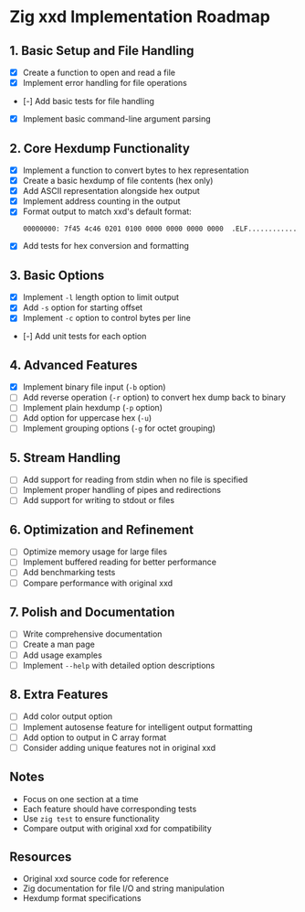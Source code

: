 # Zig xxd Implementation Roadmap

## 1. Basic Setup and File Handling
- [X] Create a function to open and read a file
- [X] Implement error handling for file operations
- [-] Add basic tests for file handling
- [X] Implement basic command-line argument parsing

## 2. Core Hexdump Functionality
- [X] Implement a function to convert bytes to hex representation
- [X] Create a basic hexdump of file contents (hex only)
- [X] Add ASCII representation alongside hex output
- [X] Implement address counting in the output
- [X] Format output to match xxd's default format:
  ```
  00000000: 7f45 4c46 0201 0100 0000 0000 0000 0000  .ELF............
  ```
- [X] Add tests for hex conversion and formatting

## 3. Basic Options
- [X] Implement `-l` length option to limit output
- [X] Add `-s` option for starting offset
- [X] Implement `-c` option to control bytes per line
- [-] Add unit tests for each option

## 4. Advanced Features
- [X] Implement binary file input (`-b` option)
- [ ] Add reverse operation (`-r` option) to convert hex dump back to binary
- [ ] Implement plain hexdump (`-p` option)
- [ ] Add option for uppercase hex (`-u`)
- [ ] Implement grouping options (`-g` for octet grouping)

## 5. Stream Handling
- [ ] Add support for reading from stdin when no file is specified
- [ ] Implement proper handling of pipes and redirections
- [ ] Add support for writing to stdout or files

## 6. Optimization and Refinement
- [ ] Optimize memory usage for large files
- [ ] Implement buffered reading for better performance
- [ ] Add benchmarking tests
- [ ] Compare performance with original xxd

## 7. Polish and Documentation
- [ ] Write comprehensive documentation
- [ ] Create a man page
- [ ] Add usage examples
- [ ] Implement `--help` with detailed option descriptions

## 8. Extra Features
- [ ] Add color output option
- [ ] Implement autosense feature for intelligent output formatting
- [ ] Add option to output in C array format
- [ ] Consider adding unique features not in original xxd

## Notes
- Focus on one section at a time
- Each feature should have corresponding tests
- Use `zig test` to ensure functionality
- Compare output with original xxd for compatibility

## Resources
- Original xxd source code for reference
- Zig documentation for file I/O and string manipulation
- Hexdump format specifications

